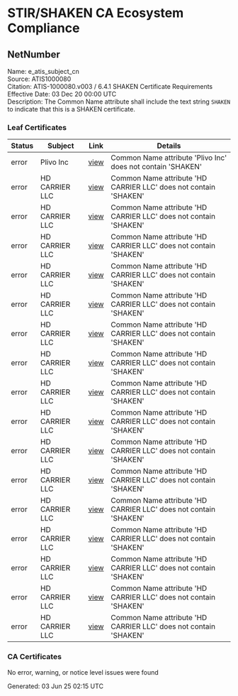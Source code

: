 # STIR/SHAKEN CA Ecosystem Compliance

## NetNumber

Name: e_atis_subject_cn\
Source: ATIS1000080\
Citation: ATIS-1000080.v003 / 6.4.1 SHAKEN Certificate Requirements\
Effective Date: 03 Dec 20 00:00 UTC\
Description: The Common Name attribute shall include the text string `SHAKEN` to indicate that this is a SHAKEN certificate.

### Leaf Certificates

| Status | Subject | Link | Details |
|--------|---------|------|---------|
| error | Plivo Inc | [view](../../CERTS/842b9c1621617feb8d70fbe7aa3008ca7d41b51cae837e7ae72f235593062e0d/README.md) | Common Name attribute 'Plivo Inc' does not contain 'SHAKEN' |
| error | HD CARRIER LLC | [view](../../CERTS/d908104498da62c7320b01c47ba0c84006483971cfcaf10ecf40336551fd2c15/README.md) | Common Name attribute 'HD CARRIER LLC' does not contain 'SHAKEN' |
| error | HD CARRIER LLC | [view](../../CERTS/1edb633693315e28634bd4afeb61b491b8c72d33dbacaa45fe70b95989ee5aef/README.md) | Common Name attribute 'HD CARRIER LLC' does not contain 'SHAKEN' |
| error | HD CARRIER LLC | [view](../../CERTS/78b56ec281b920cfa11a556303c50a6bcb3bf1020478eb0a6674d5ca0f27993f/README.md) | Common Name attribute 'HD CARRIER LLC' does not contain 'SHAKEN' |
| error | HD CARRIER LLC | [view](../../CERTS/70f308a7f011c5aee00ea4493ea41782408424eb678beb827e5d855b7d8fc8c9/README.md) | Common Name attribute 'HD CARRIER LLC' does not contain 'SHAKEN' |
| error | HD CARRIER LLC | [view](../../CERTS/8d2d61fe643579a3a9cbe7f6293dac819e0959fbebfe74735b5e8ed66e52692d/README.md) | Common Name attribute 'HD CARRIER LLC' does not contain 'SHAKEN' |
| error | HD CARRIER LLC | [view](../../CERTS/528174dd9b29bfaf6a2a78c83c1de4fead01af5b8f18fd6980e71d4558b5aeab/README.md) | Common Name attribute 'HD CARRIER LLC' does not contain 'SHAKEN' |
| error | HD CARRIER LLC | [view](../../CERTS/f76f5256094c3a809b74bf7cd491bf683948f612d5131862634936ed4c3767ca/README.md) | Common Name attribute 'HD CARRIER LLC' does not contain 'SHAKEN' |
| error | HD CARRIER LLC | [view](../../CERTS/bef6faeb484fb93900c6e5c2d3988ab99efaae26939259683f81b3031aa15713/README.md) | Common Name attribute 'HD CARRIER LLC' does not contain 'SHAKEN' |
| error | HD CARRIER LLC | [view](../../CERTS/f6b414f509f7e782c90747f0964d246fd7c8ea9ad236caf99d97320e6f11fc01/README.md) | Common Name attribute 'HD CARRIER LLC' does not contain 'SHAKEN' |
| error | HD CARRIER LLC | [view](../../CERTS/0778cb5231bc65aa1eb179da12669b82d11ca974da3e62e71ebc5c05abe76c4e/README.md) | Common Name attribute 'HD CARRIER LLC' does not contain 'SHAKEN' |
| error | HD CARRIER LLC | [view](../../CERTS/4091f69bfe4992301d59e84edd6268cfc38ed283a3d9339b9ec51ebde6dc9601/README.md) | Common Name attribute 'HD CARRIER LLC' does not contain 'SHAKEN' |
| error | HD CARRIER LLC | [view](../../CERTS/b208c20dcf25f13dba943357532826488326f3ca538a67092cc56c1ed8aa70f6/README.md) | Common Name attribute 'HD CARRIER LLC' does not contain 'SHAKEN' |
| error | HD CARRIER LLC | [view](../../CERTS/d61794931ed919fde06b2ea87b472356ae5b2a87476516b62bcf6c5d58a1f996/README.md) | Common Name attribute 'HD CARRIER LLC' does not contain 'SHAKEN' |
| error | HD CARRIER LLC | [view](../../CERTS/8b44aa70213e350585cc02cbc32cf32443e7c3d2a6e9110849de5bd1c4d3f080/README.md) | Common Name attribute 'HD CARRIER LLC' does not contain 'SHAKEN' |
| error | HD CARRIER LLC | [view](../../CERTS/6ef9411ec5edc9f845f657e1e4b6adffe0c6a76b4f5e3f9d0b84c2ce9be651e4/README.md) | Common Name attribute 'HD CARRIER LLC' does not contain 'SHAKEN' |
| error | HD CARRIER LLC | [view](../../CERTS/917309fbf46151a26c6b51b50aca8d782b1fc809dc4f13cd6105038f8a0a60d7/README.md) | Common Name attribute 'HD CARRIER LLC' does not contain 'SHAKEN' |

### CA Certificates

No error, warning, or notice level issues were found


Generated: 03 Jun 25 02:15 UTC